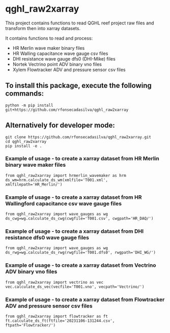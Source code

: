 # qghl_raw2xarray
 
 This project contains functions to read QGHL reef project raw files and transform then into xarray datasets.
 
 It contains functions to read and process:
 - HR Merlin wave maker binary files
 - HR Walling capacitance wave gauge csv files
 - DHI resistance wave gauge dfs0 (DHI-Mike) files
 - Nortek Vectrino point ADV binary vno files
 - Xylem Flowtracker ADV and pressure sensor csv files

## To install this package, execute the following commands:
```
python -m pip install git+https://github.com/rfonsecadasilva/qghl_raw2xarray
```
## Alternatively for developer mode:
```
git clone https://github.com/rfonsecadasilva/qghl_raw2xarray.git
cd qghl_raw2xarray
pip install -e .
```

### Example of usage - to create a xarray dataset from HR Merlin binary wave maker files
```
from qghl_raw2xarray import hrmerlin_wavemaker as hrm
ds_wm=hrm.calculate_ds_wm(xmlfile='T001.xml', xmlfilepath='HR_Merlin/')
```

### Example of usage - to create a xarray dataset from HR Wallingford capacitance csv wave gauge files
```
from qghl_raw2xarray import wave_gauges as wg
ds_cwg=wg.calculate_ds_cwg(cwgfile='T001.csv', cwgpath='HR_DAQ/')
```

### Example of usage - to create a xarray dataset from DHI resistance dfs0 wave gauge files
```
from qghl_raw2xarray import wave_gauges as wg
ds_rwg=wg.calculate_ds_rwg(rwgfile='T001.dfs0', rwgpath='DHI_WG/')
```

### Example of usage - to create a xarray dataset from Vectrino ADV binary vno files
```
from qghl_raw2xarray import vectrino as vec
vec.calculate_ds_vec(vecfile='T001.vno', vecpath='Vectrino/')
```

### Example of usage - to create a xarray dataset from Flowtracker ADV and pressure sensor csv files 
```
from qghl_raw2xarray import flowtracker as ft
ft.calculate_ds_ft(ftfile='20231106-131244.csv', ftpath='Flowtracker/')
```
